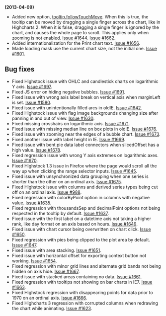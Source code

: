 **(2013-04-09)**
        
- Added new option, [tooltip.followTouchMove](http://api.highcharts.com#tooltip.followTouchMove). When this is true, the tooltip can be moved by dragging a single finger across the chart, like in Highcharts 2. When it is false, dragging a single finger is ignored by the chart, and causes the whole page to scroll. This applies only when zooming is not enabled. [Issue #1644](https://github.com/highslide-software/highcharts.com/issues/1644). [Issue #1662](https://github.com/highslide-software/highcharts.com/issues/1662).
- Added internationalization for the Print chart text. [Issue #1656](https://github.com/highslide-software/highcharts.com/issues/1656).
- Made loading mask use the current chart size, not the initial one. [Issue #1601](https://github.com/highslide-software/highcharts.com/issues/1601).

## Bug fixes 
- Fixed Highstock issue with OHLC and candlestick charts on logarithmic Y axis. [Issue #1697](https://github.com/highslide-software/highcharts.com/issues/1697).
- Fixed JS error on hiding negative bubbles. [Issue #1691](https://github.com/highslide-software/highcharts.com/issues/1691).
- Fixed issue with wrong axis label break on vertical axis when marginLeft is set. [Issue #1580](https://github.com/highslide-software/highcharts.com/issues/1580).
- Fixed issue with unintentionally filled arcs in oldIE. [Issue #1642](https://github.com/highslide-software/highcharts.com/issues/1642).
- Fixed Highstock issue with flag image backgrounds changing size after panning in and out of view. [Issue #1630](https://github.com/highslide-software/highcharts.com/issues/1630).
- Fixed missing crosshairs on logarithmic axis. [Issue #1671](https://github.com/highslide-software/highcharts.com/issues/1671).
- Fixed issue with missing median line on box plots in oldIE. [Issue #1676](https://github.com/highslide-software/highcharts.com/issues/1676).
- Fixed issue with zooming near the edges of a bubble chart. [Issue #1673](https://github.com/highslide-software/highcharts.com/issues/1673).
- Fixed another issue with label height in IE. [Issue #1669](https://github.com/highslide-software/highcharts.com/issues/1669).
- Fixed issue with bent pie data label connectors when slicedOffset has a high value. [Issue #1678](https://github.com/highslide-software/highcharts.com/issues/1678).
- Fixed regression issue with wrong Y axis extremes on logarithmic axes. [Issue #1670](https://github.com/highslide-software/highcharts.com/issues/1670).
- Fixed Highstock 1.3 issue in Firefox where the page would scroll all the way up when clicking the range selector inputs. [Issue #1645](https://github.com/highslide-software/highcharts.com/issues/1645).
- Fixed issue with unsynchronized data grouping when one series is shorter than the other on an ordinal axis. [Issue #1675](https://github.com/highslide-software/highcharts.com/issues/1675).
- Fixed Highstock issue with columns and derived series types being cut off on an ordinal axis. [Issue #988](https://github.com/highslide-software/highcharts.com/issues/988).
- Fixed regression with colorByPoint option in columns with negative value. [Issue #1635](https://github.com/highslide-software/highcharts.com/issues/1635).
- Fixed regression with thousandsSep and decimalPoint options not being respected in the tooltip by default. [Issue #1637](https://github.com/highslide-software/highcharts.com/issues/1637).
- Fixed issue with the first label on a datetime axis not taking a higher rank, like day format on an axis based on hours. [Issue #1649](https://github.com/highslide-software/highcharts.com/issues/1649).
- Fixed issue with chart cursor being overwritten on chart click. [Issue #1650](https://github.com/highslide-software/highcharts.com/issues/1650).
- Fixed regression with pies being clipped to the plot area by default. [Issue #1647](https://github.com/highslide-software/highcharts.com/issues/1647).
- Fixed issue with area stacking. [Issue #1651](https://github.com/highslide-software/highcharts.com/issues/1651).
- Fixed issue with horizontal offset for exporting context button not working. [Issue #1654](https://github.com/highslide-software/highcharts.com/issues/1654).
- Fixed regression with minor grid lines and alternate grid bands not being hidden on axis hide. [Issue #1667](https://github.com/highslide-software/highcharts.com/issues/1667).
- Fixed issue with stacked areas containing no data. [Issue #1661](https://github.com/highslide-software/highcharts.com/issues/1661).
- Fixed regression with tooltips not showing on bar charts in IE7. [Issue #1663](https://github.com/highslide-software/highcharts.com/issues/1663).
- Fixed Highstock regression with disappearing points for data prior to 1970 on an ordinal axis. [Issue #1666](https://github.com/highslide-software/highcharts.com/issues/1666).
- Fixed Highcharts 3 regression with corrupted columns when redrawing the chart while animating. [Issue #1623](https://github.com/highslide-software/highcharts.com/issues/1623).